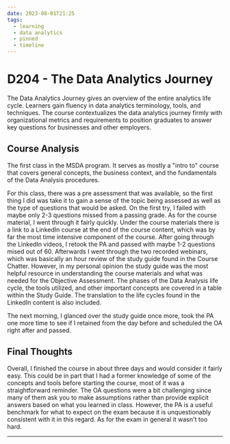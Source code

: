 ```yaml
---
date: 2023-08-01T21:25
tags:
  - learning
  - data analytics
  - pinned
  - timeline
---
```


# D204 - The Data Analytics Journey

The Data Analytics Journey gives an overview of the entire analytics life cycle. Learners gain fluency in data analytics terminology, tools, and techniques. 
The course contextualizes the data analytics journey firmly with organizational metrics and requirements to position graduates to answer key questions for businesses and other employers. 

## Course Analysis
The first class in the MSDA program. It serves as mostly a "intro to" course that covers general concepts, the business context, and the fundamentals of the Data Analysis procedures.

For this class, there was a pre assessment that was available, so the first thing I did was take it to gain a sense of the topic being assessed as well as the type of questions that would be asked. On the first try, I failed with maybe only 2-3 questions missed from a passing grade.
As for the course material, I went through it fairly quickly. Under the course materials there is a link to a LinkedIn course at the end of the course content, which was by far the most time intensive component of the course. After going through the LinkedIn videos, I retook the PA and passed with maybe 1-2 questions mised out of 60. Afterwards I went through the two recorded webinars, which was basically an hour review of the study guide found in the Course Chatter. However, in my personal opinion the study guide was the most helpful resource in understanding the course materials and what was needed for the Objective Assessment. The phases of the Data Analysis life cycle, the tools utilized, and other important concepts are covered in a table within the Study Guide. The translation to the life cycles found in the LinkedIn content is also included. 

The next morning, I glanced over the study guide once more, took the PA one more time to see if I retained from the day before and scheduled the OA right after and passed.

## Final Thoughts

Overall, I finished the course in about three days and would consider it fairly easy. This could be in part that I had a former knowledge of some of the concepts and tools before starting the course, most of it was a straightforward reminder. The OA questions were a bit challenging since many of them ask you to make assumptions rather than provide explicit answers based on what you learned in class. However, the PA is a useful benchmark for what to expect on the exam because it is unquestionably consistent with it in this regard. As for the exam in general it wasn't too hard.
 

<hr />
